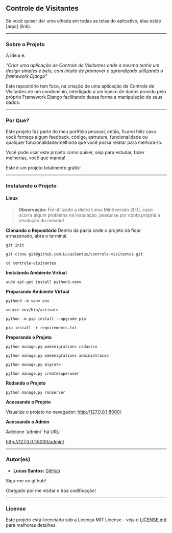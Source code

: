 ## Controle de Visitantes

Se você quiser dar uma olhada em todas as telas do aplicativo, elas estão [aqui] (link).

--------------------------------------------------------------------------------------

### Sobre o Projeto

A ideia é:

_"Criar uma aplicação de Controle de Visitantes onde a mesma tenha um design simples e belo, com intuito de promover o aprendizado utilizando o framework Django"_

Este repositório tem foco, na criação de uma aplicação de Controle de Visitantes de um condomínio, interligado a um banco de dados provido pelo próprio Framework Django facilitando dessa forma a manipulação de seus dados.

--------------------------------------------------------------------------------------

### Por Que?

Este projeto faz parte do meu portfólio pessoal, então, ficarei feliz caso você forneça algum feedback, código, estrutura, funcionalidade ou qualquer funcionalidade/melhoria que você possa relatar para melhora-lo.

Você pode usar este projeto como quiser, seja para estudar, fazer melhorias, você que manda!

Este é um projeto totalmente grátis!

--------------------------------------------------------------------------------------

### Instalando o Projeto

#### Linux

> **Observação:** Foi utilizado a distro Linux Mint(versão 20.1), caso ocorra algum problema na instalação, pesquise por conta própria a resolução do mesmo!

**Clonando o Repositório**
Dentro da pasta onde o projeto irá ficar armazenado, abra o terminal.

```
git init

git clone git@github.com:LucasSantus/controle-visitantes.git

cd controle-visitantes
```

**Instalando Ambiente Virtual**
```
sudo apt-get install python3-venv
```

**Preparando Ambiente Virtual**
```
python3 -m venv env

source env/bin/activate

python -m pip install --upgrade pip

pip install -r requirements.txt
```

**Preparando o Projeto**
```
python manage.py makemigrations cadastro

python manage.py makemigrations administracao

python manage.py migrate

python manage.py createsuperuser
```

**Rodando o Projeto**
```
python manage.py runserver
```

**Acessando o Projeto**

Visualize o projeto no navegador: http://127.0.0.1:8000/

**Acessando o Admin**

Adicione 'admin/' há URL:

http://127.0.0.1:8000/admin/

--------------------------------------------------------------------------------------

### Autor(es)
 
- **Lucas Santos:** [GitHub](https://github.com/LucasSantus)
 
Siga-me no github!

Obrigado por me visitar e boa codificação!

--------------------------------------------------------------------------------------

### License

Este projeto está licenciado sob a Licença MIT License - veja o [LICENSE.md](https://github.com/LucasSantus/controle-visitantes/blob/master/LICENSE) para melhores detalhes.
